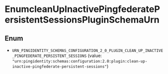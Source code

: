 

# EnumcleanUpInactivePingfederatePersistentSessionsPluginSchemaUrn

## Enum


* `URN_PINGIDENTITY_SCHEMAS_CONFIGURATION_2_0_PLUGIN_CLEAN_UP_INACTIVE_PINGFEDERATE_PERSISTENT_SESSIONS` (value: `"urn:pingidentity:schemas:configuration:2.0:plugin:clean-up-inactive-pingfederate-persistent-sessions"`)



